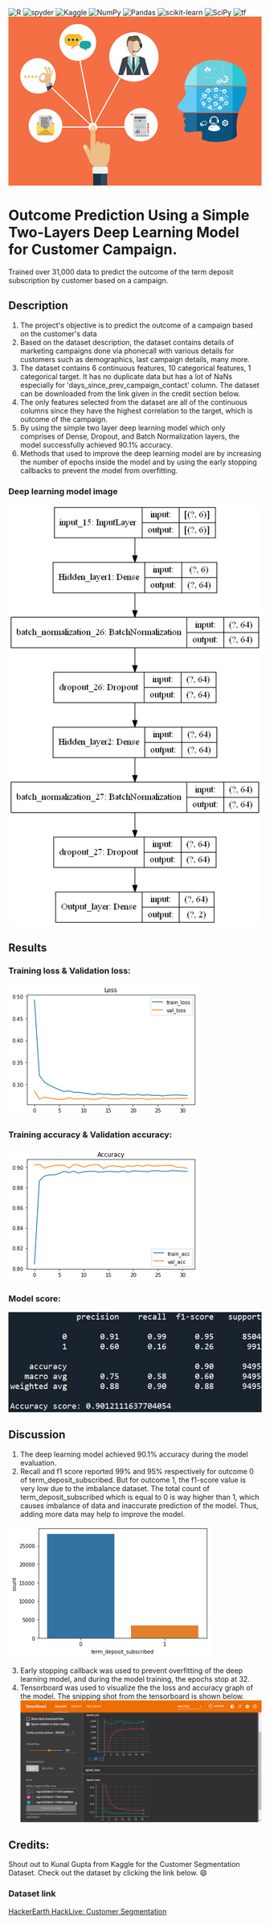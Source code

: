 <a><img alt = 'R' src="https://img.shields.io/badge/R-276DC3?style=for-the-badge&logo=r&logoColor=white"></a>
<a><img alt = 'spyder' src="https://img.shields.io/badge/Spyder%20Ide-FF0000?style=for-the-badge&logo=spyder%20ide&logoColor=white"></a>
![Kaggle](https://img.shields.io/badge/Kaggle-035a7d?style=for-the-badge&logo=kaggle&logoColor=white)
![NumPy](https://img.shields.io/badge/numpy-%23013243.svg?style=for-the-badge&logo=numpy&logoColor=white)
![Pandas](https://img.shields.io/badge/pandas-%23150458.svg?style=for-the-badge&logo=pandas&logoColor=white)
![scikit-learn](https://img.shields.io/badge/scikit--learn-%23F7931E.svg?style=for-the-badge&logo=scikit-learn&logoColor=white)
![SciPy](https://img.shields.io/badge/SciPy-%230C55A5.svg?style=for-the-badge&logo=scipy&logoColor=%white)
<a><img alt='tf' src="https://img.shields.io/badge/TensorFlow-FF6F00?style=for-the-badge&logo=tensorflow&logoColor=white"></a>
![customer campaign](static/customer_campaign.jpg)

# Outcome Prediction Using a Simple Two-Layers Deep Learning Model for Customer Campaign.
 Trained over 31,000 data to predict the outcome of the term deposit subscription by customer based on a campaign.

## Description
1. The project's objective is to predict the outcome of a campaign based on the customer's data
2. Based on the dataset description, the dataset contains details of marketing campaigns done via phonecall with various details for customers such as demographics, last campaign details, many more.
3. The dataset contains 6 continuous features, 10 categorical features, 1 categorical target. It has no duplicate data but has a lot of NaNs especially for 'days_since_prev_campaign_contact' column. The dataset can be downloaded from the link given in the credit section below.
4. The only features selected from the dataset are all of the continuous columns since they have the highest correlation to the target, which is outcome of the campaign.
5. By using the simple two layer deep learning model which only comprises of Dense, Dropout, and Batch Normalization layers, the model successfully achieved 90.1% accuracy.
6. Methods that used to improve the deep learning model are by increasing the number of epochs inside the model and by using the early stopping callbacks to prevent the model from overfitting. 

### Deep learning model image
![model_score](static/model.png)

## Results

### Training loss & Validation loss:

![model_loss](static/loss_campaign.png)

### Training accuracy & Validation accuracy:

![model_accuracy](static/accuracy_campaign.png)

### Model score:

![model_score](static/model_score.png)

## Discussion
1. The deep learning model achieved 90.1% accuracy during the model evaluation. 
2. Recall and f1 score reported 99% and 95% respectively for outcome 0 of term_deposit_subscribed. But for outcome 1, the f1-score value is very low due to the  imbalance dataset. The total count of term_deposit_subscribed which is equal to 0 is way higher than 1, which causes imbalance of data and inaccurate prediction of the model. Thus, adding more data may help to improve the model.

![model_loss](static/term_deposit_subscribed_campaign.png)

3. Early stopping callback was used to prevent overfitting of the deep learning model, and during the model training, the epochs stop at 32.
4. Tensorboard was used to visualize the the loss and accuracy graph of the model. The snipping shot from the tensorboard is shown below.
![tensorboard](static/tensorboard_campaign.png.png)

## Credits:
Shout out to Kunal Gupta from Kaggle for the Customer Segmentation Dataset. Check out the dataset by clicking the link below. :smile:
### Dataset link
[HackerEarth HackLive: Customer Segmentation](https://www.kaggle.com/datasets/kunalgupta2616/hackerearth-customer-segmentation-hackathon)
